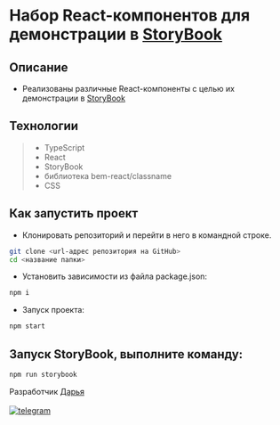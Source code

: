 # Набор React-компонентов для демонстрации в [StoryBook](https://storybook.js.org/)

## Описание

- Реализованы различные React-компоненты с целью их демонстрации в [StoryBook](https://storybook.js.org/)


## Технологии

> - TypeScript
> - React
> - StoryBook
> - библиотека bem-react/classname
> - CSS

## Как запустить проект

- Клонировать репозиторий и перейти в него в командной строке.

```Bash
git clone <url-адрес репозитория на GitHub>
cd <название папки>
```

- Установить зависимости из файла package.json:

```Bash
npm i
```

- Запуск проекта:

```Bash
npm start
```

## Запуск StoryBook, выполните команду:

```sh
npm run storybook
```

Разработчик [Дарья](https://github.com/daria-bnn?tab=repositories)
<br />
<br />
[![telegram](https://img.shields.io/badge/Telegram-2CA5E0?style=for-the-badge&logo=telegram&logoColor=white)](https://t.me/dari_bnnn)
